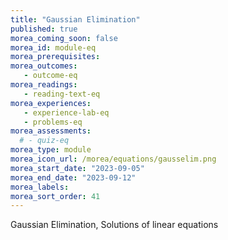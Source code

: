 ```yaml
---
title: "Gaussian Elimination"
published: true
morea_coming_soon: false
morea_id: module-eq
morea_prerequisites:
morea_outcomes:
   - outcome-eq
morea_readings:
   - reading-text-eq
morea_experiences:
   - experience-lab-eq
   - problems-eq
morea_assessments:
  # - quiz-eq
morea_type: module
morea_icon_url: /morea/equations/gausselim.png
morea_start_date: "2023-09-05"
morea_end_date: "2023-09-12"
morea_labels:
morea_sort_order: 41
---
```


Gaussian Elimination, Solutions of linear equations
